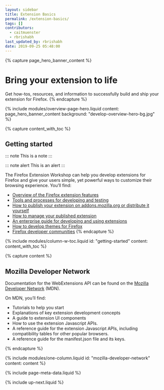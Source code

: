 ```yaml
---
layout: sidebar
title: Extension Basics
permalink: /extension-basics/
tags: []
contributors:
  - caitmuenster
  - rbrishabh
last_updated_by: rbrishabh
date: 2019-09-25 05:48:00
---
```


<!-- Overview Page Hero Banner -->

{% capture page_hero_banner_content %}
# Bring your extension to life

Get how-tos, resources, and information to successfully build and ship your extension for Firefox.
{% endcapture %}

{% include modules/overview-page-hero.liquid
	content: page_hero_banner_content
	background: "develop-overview-hero-bg.jpg"
%}

<!-- END: Overview Page Hero Banner -->

<!-- Content with Table of Contents Module -->

{% capture content_with_toc %}
## Getting started

::: note
This is a note
:::

::: note alert
This is an alert
:::




The Firefox Extension Workshop can help you develop extensions for Firefox and give your users simple, yet powerful ways to customize their browsing experience. You’ll find:

- [Overview of the Firefox extension features](/#about)
- [Tools and processes for developing and testing](/documentation/develop/)
- [How to publish your extension on addons.mozilla.org or distribute it yourself](/documentation/publish/)
- [How to manage your published extension](/documentation/manage/)
- [An enterprise guide for developing and using extensions](/documentation/enterprise/)
- [How to develop themes for Firefox](/documentation/themes/)
- [Firefox developer communities](/community/)
{% endcapture %}

{% include modules/column-w-toc.liquid
	id: "getting-started"
	content: content_with_toc
%}

<!-- END: Content with Table of Contents -->

<!-- Single Column Body Module -->

{% capture content %}

## Mozilla Developer Network

Documentation for the WebExtensions API can be found on the [Mozilla Developer Network](https://developer.mozilla.org/docs/Mozilla/Add-ons/WebExtensions) (MDN).

On MDN, you’ll find:

- Tutorials to help you start
- Explanations of key extension development concepts
- A guide to extension UI components
- How to use the extension Javascript APIs.
- A reference guide for the extension Javascript APIs, including compatibility tables for other popular browsers.
- A reference guide for the manifest.json file and its keys.

{% endcapture %}

{% include modules/one-column.liquid
	id: "mozilla-developer-network"
	content: content
%}

<!-- END: Single Column Body Module -->

<!-- Meta Data -->

{% include page-meta-data.liquid %}

<!-- END: Meta Data -->

<!-- Up Next -->

{% include up-next.liquid %}

<!-- END: Up Next -->

